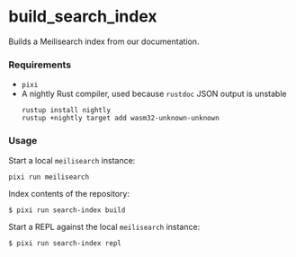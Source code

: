 # build_search_index

Builds a Meilisearch index from our documentation.

### Requirements

- `pixi`
- A nightly Rust compiler, used because `rustdoc` JSON output is unstable
  ```
  rustup install nightly
  rustup +nightly target add wasm32-unknown-unknown
  ```

### Usage

Start a local `meilisearch` instance:
```
pixi run meilisearch
```

Index contents of the repository:
```
$ pixi run search-index build
```

Start a REPL against the local `meilisearch` instance:
```
$ pixi run search-index repl
```
